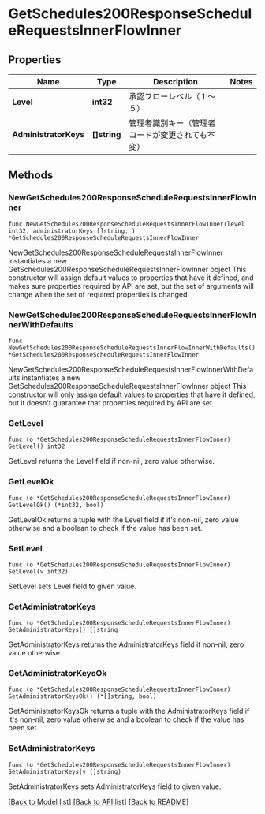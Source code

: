 # GetSchedules200ResponseScheduleRequestsInnerFlowInner

## Properties

Name | Type | Description | Notes
------------ | ------------- | ------------- | -------------
**Level** | **int32** | 承認フローレベル（１～５） | 
**AdministratorKeys** | **[]string** | 管理者識別キー（管理者コードが変更されても不変） | 

## Methods

### NewGetSchedules200ResponseScheduleRequestsInnerFlowInner

`func NewGetSchedules200ResponseScheduleRequestsInnerFlowInner(level int32, administratorKeys []string, ) *GetSchedules200ResponseScheduleRequestsInnerFlowInner`

NewGetSchedules200ResponseScheduleRequestsInnerFlowInner instantiates a new GetSchedules200ResponseScheduleRequestsInnerFlowInner object
This constructor will assign default values to properties that have it defined,
and makes sure properties required by API are set, but the set of arguments
will change when the set of required properties is changed

### NewGetSchedules200ResponseScheduleRequestsInnerFlowInnerWithDefaults

`func NewGetSchedules200ResponseScheduleRequestsInnerFlowInnerWithDefaults() *GetSchedules200ResponseScheduleRequestsInnerFlowInner`

NewGetSchedules200ResponseScheduleRequestsInnerFlowInnerWithDefaults instantiates a new GetSchedules200ResponseScheduleRequestsInnerFlowInner object
This constructor will only assign default values to properties that have it defined,
but it doesn't guarantee that properties required by API are set

### GetLevel

`func (o *GetSchedules200ResponseScheduleRequestsInnerFlowInner) GetLevel() int32`

GetLevel returns the Level field if non-nil, zero value otherwise.

### GetLevelOk

`func (o *GetSchedules200ResponseScheduleRequestsInnerFlowInner) GetLevelOk() (*int32, bool)`

GetLevelOk returns a tuple with the Level field if it's non-nil, zero value otherwise
and a boolean to check if the value has been set.

### SetLevel

`func (o *GetSchedules200ResponseScheduleRequestsInnerFlowInner) SetLevel(v int32)`

SetLevel sets Level field to given value.


### GetAdministratorKeys

`func (o *GetSchedules200ResponseScheduleRequestsInnerFlowInner) GetAdministratorKeys() []string`

GetAdministratorKeys returns the AdministratorKeys field if non-nil, zero value otherwise.

### GetAdministratorKeysOk

`func (o *GetSchedules200ResponseScheduleRequestsInnerFlowInner) GetAdministratorKeysOk() (*[]string, bool)`

GetAdministratorKeysOk returns a tuple with the AdministratorKeys field if it's non-nil, zero value otherwise
and a boolean to check if the value has been set.

### SetAdministratorKeys

`func (o *GetSchedules200ResponseScheduleRequestsInnerFlowInner) SetAdministratorKeys(v []string)`

SetAdministratorKeys sets AdministratorKeys field to given value.



[[Back to Model list]](../README.md#documentation-for-models) [[Back to API list]](../README.md#documentation-for-api-endpoints) [[Back to README]](../README.md)


